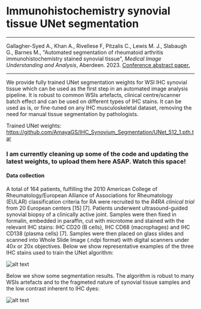 # Immunohistochemistry synovial tissue UNet segmentation

--------------

Gallagher-Syed A., Khan A., Rivellese F, Pitzalis C., Lewis M. J., Slabaugh G., Barnes M., "Automated segmentation of rheumatoid arthritis immunohistochemistry stained synovial tissue", _Medical Image Understanding and Analysis_, Aberdeen. 2023. <a href="https://github.com/AmayaGS/IHC_Synovium_Segmentation/blob/main/Automated_segmentation_of_Rheumatoid_Arthritis_Immunohistochemistry_stained_synovial_tissue.pdf" target="_blank">Conference abstract paper.</a>

--------------

We provide fully trained UNet segmentation weights for WSI IHC synovial tissue which can be used as the first step in an automated image analysis pipeline. It is robust to common WSIs artefacts, clinical centre/scanner batch effect and can be used on different types of IHC stains. It can be used as is, or fine-tuned on any IHC musculoskeletal dataset, removing the need for manual tissue segmentation by pathologists. 

Trained UNet weights: https://github.com/AmayaGS/IHC_Synovium_Segmentation/UNet_512_1.pth.tar

### I am currently cleaning up some of the code and updating the latest weights, to upload them here ASAP. Watch this space! ##

#### Data collection ### 

A total of 164 patients, fulfilling the 2010 American College of Rheumatology/European Alliance of Associations for Rheumatology (EULAR) classification criteria for RA were recruited to the _R4RA clinical trial_ from 20 European centers [15] [7]. Patients underwent ultrasound-guided synovial biopsy of a clinically active joint. Samples were then fixed in formalin, embedded in paraffin, cut with microtome and stained with the relevant IHC stains: IHC CD20 (B cells), IHC CD68 (macrophages) and IHC CD138 (plasma cells) [7]. Samples were then placed on glass slides and scanned into Whole Slide Image (.ndpi format) with digital scanners under 40x or 20x objectives. Below we show representative examples of the three IHC stains used to train the UNet algorithm:

![alt text](https://github.com/AmayaGS/IHC_Synovium_Segmentation/blob/main/histo_pathotype.PNG?raw=false)

Below we show some segmentation results. The algorithm is robust to many WSIs artefacts and to the fragmeted nature of synovial tissue samples and the low contrast inherent to IHC dyes:

![alt text](https://github.com/AmayaGS/IHC_Synovium_Segmentation/blob/main/Figure2.png?raw=false)


